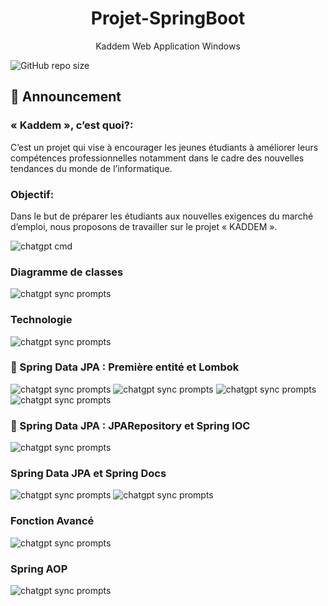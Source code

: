 <p align="center">
  <h1 align="center">Projet-SpringBoot</h1>
  <p align="center">Kaddem Web Application Windows </p>
</p>

![GitHub repo size](https://img.shields.io/github/repo-size/AzizBenIsmail/Projet_Kaddem_Backend_SpringBoot)

## 📢 Announcement

### « Kaddem », c’est quoi?:
C’est un projet qui vise à encourager les jeunes
étudiants à améliorer leurs compétences professionnelles notamment
dans le cadre des nouvelles tendances du monde de l’informatique.


### Objectif:
Dans le but de préparer les étudiants aux nouvelles exigences
du marché d’emploi, nous proposons de travailler sur le projet «
KADDEM ».

![chatgpt cmd](./target/classes/static/images/First.png)

### Diagramme de classes

![chatgpt sync prompts](./target/classes/static/images/Diagramme_de_classe.png)
### Technologie
![chatgpt sync prompts](./target/classes/static/images/Technologie.png)

### 📖 Spring Data JPA : Première entité et Lombok

![chatgpt sync prompts](./target/classes/static/images/2.png)
![chatgpt sync prompts](./target/classes/static/images/3.png)
![chatgpt sync prompts](./target/classes/static/images/4.png)
![chatgpt sync prompts](./target/classes/static/images/5.png)

### 📖 Spring Data JPA : JPARepository et Spring IOC
![chatgpt sync prompts](./target/classes/static/images/6.png)

### Spring Data JPA et Spring Docs
![chatgpt sync prompts](./target/classes/static/images/7.png)
![chatgpt sync prompts](./target/classes/static/images/8.png)

### Fonction Avancé
![chatgpt sync prompts](./target/classes/static/images/9.png)

### Spring AOP
![chatgpt sync prompts](./target/classes/static/images/1.png)

